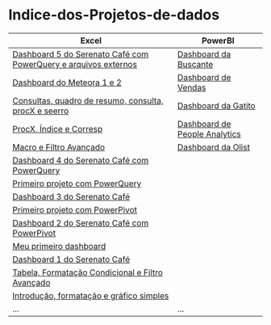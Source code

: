 # Indice-dos-Projetos-de-dados

| Excel | PowerBI |
| ------------- | ------------- |
| [Dashboard 5 do Serenato Café com PowerQuery e arquivos externos](https://github.com/dsCarneiro/Excel09.3-Dashboard-com-PowerQuery.git)  | [Dashboard da Buscante](https://github.com/dsCarneiro/PowerBI2.git)  |
| [Dashboard do Meteora 1 e 2](https://github.com/dsCarneiro/Excel11-Dashboard_PowerPivot_e_TBDinamica.git)  | [Dashboard de Vendas](https://github.com/dsCarneiro/PowerBI7.git)  |
| [Consultas, quadro de resumo, consulta, procX e seerro](https://github.com/dsCarneiro/Excel04-Seerro_Consulta_ProcX_e_QuadroDeResumo.git)  |  [Dashboard da Gatito](https://github.com/dsCarneiro/PowerBI1.git) |
| [ProcX, Índice e Corresp](https://github.com/dsCarneiro/Excel10-ProcX_Indice_e_Corresp.git)  |  [Dashboard de People Analytics](https://github.com/dsCarneiro/PowerBI6.git) |
| [Macro e Filtro Avançado](https://github.com/dsCarneiro/Excel12-Macro_FiltroAvancado.git)  | [Dashboard da Olist](https://github.com/dsCarneiro/PowerBI3.git) |
| [Dashboard 4 do Serenato Café com PowerQuery](https://github.com/dsCarneiro/Excel09.2-DashBoard-com-PowerQuery.git)  |    |
| [Primeiro projeto com PowerQuery](https://github.com/dsCarneiro/Excel08-PowerQuery.git)  |   |
| [Dashboard 3 do Serenato Café](https://github.com/dsCarneiro/Excel09-DashBoard-com-FiltroDeAno.git)  |   |
| [Primeiro projeto com PowerPivot](https://github.com/dsCarneiro/Excel06-PowerPivot.git)  |   |
| [Dashboard 2 do Serenato Café com PowerPivot](https://github.com/dsCarneiro/Excel07-Dashboard-usando-PowerPivot-e-segmentacao-de-dados.git)  |   |
| [Meu primeiro dashboard](https://github.com/dsCarneiro/Excel03-Primeiro_Dashboard.git)  |   |
| [Dashboard 1 do Serenato Café](https://github.com/dsCarneiro/Excel05-Dashboard_do_Serenato_Cafe.git)  |   |
| [Tabela, Formatação Condicional e Filtro Avançado](https://github.com/dsCarneiro/Excel02-Tabela_FormatacaoCondicional_e_FiltroAvancado.git)  |   |
| [Introdução, formatação e gráfico simples](https://github.com/dsCarneiro/Excel01-Introducao-formatacao-e-grafico-simples.git)  |   |
| ...  | ...  |
